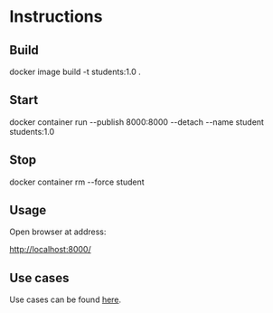 # Instructions

## Build

docker image build -t students:1.0 .

## Start

docker container run --publish 8000:8000 --detach --name student students:1.0

## Stop

docker container rm --force student

## Usage

Open browser at address:

<http://localhost:8000/>


## Use cases 

Use cases can be found [here](../use_cases/sprint1.md).